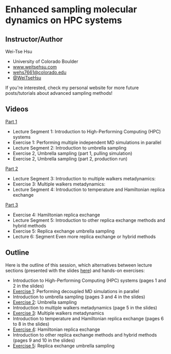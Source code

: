 Enhanced sampling molecular dynamics on HPC systems
===================================================
## Instructor/Author
Wei-Tse Hsu
- University of Colorado Boulder
- www.weitsehsu.com
- wehs7661@colorado.edu
- [@WeiTseHsu](https://twitter.com/WeiTseHsu)

If you're interested, check my personal website for more future posts/tutorials about advanced sampling methods!

## Videos

[Part 1](https://www.youtube.com/watch?v=TasABfyKE6c)
- Lecture Segment 1: Introduction to High-Performing Computing (HPC) systems
- Exercise 1: Performing multiple independent MD simulations in parallel
- Lecture Segment 2: Introduction to umbrella sampling
- Exercise 2, Umbrella sampling (part 1, pulling simulation)
- Exercise 2, Umbrella sampling (part 2, production run)

[Part 2](https://www.youtube.com/watch?v=6slOYyFeNj8)
- Lecture Segment 3: Introduction to multiple walkers metadynamics: 
- Exercise 3: Multiple walkers metadynamics: 
- Lecture Segment 4: Introduction to temperature and Hamiltonian replica exchange

[Part 3](https://www.youtube.com/watch?v=M6H83kzmsoc)
- Exercise 4: Hamiltonian replica exchange 
- Lecture Segment 5: Introduction to other replica exchange methods and hybrid methods
- Exercise 5: Replica exchange umbrella sampling
- Lecture 6: Segment  Even more replica exchange or hybrid methods

## Outline
Here is the outline of this session, which alternatives between lecture sections (presented with the slides [here](https://github.com/icomse/3rd_workshop_advanced_sampling/blob/main/Wednesday/enhanced_sampling_workshop.pdf)) and hands-on exercises:
- Introduction to High-Performing Computing (HPC) systems (pages 1 and 2 in the slides)
- [Exercise 1](https://github.com/icomse/3rd_workshop_advanced_sampling/tree/main/Wednesday/Exercise_1): Performing decoupled MD simulations in parallel
- Introduction to umbrella sampling (pages 3 and 4 in the slides)
- [Exercise 2](https://github.com/icomse/3rd_workshop_advanced_sampling/tree/main/Wednesday/Exercise_2): Umbrella sampling
- Introduction to multiple walkers metadynamics (page 5 in the slides)
- [Exercise 3](https://github.com/icomse/3rd_workshop_advanced_sampling/blob/main/Wednesday/Exercise_3/multi_metadynamics.ipynb): Multiple walkers metadynamics
- Introduction to temperature and Hamiltonian replica exchange (pages 6 to 8 in the slides) 
- [Exercise 4](https://github.com/icomse/3rd_workshop_advanced_sampling/blob/main/Wednesday/Exercise_4/HREMD.ipynb): Hamiltonian replica exchange
- Introduction to other replica exchange methods and hybrid methods (pages 9 and 10 in the slides)
- [Exercise 5](https://github.com/icomse/3rd_workshop_advanced_sampling/tree/main/Wednesday/Exercise_5): Replica exchange umbrella sampling
